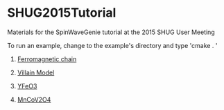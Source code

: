 # SHUG2015Tutorial
Materials for the SpinWaveGenie tutorial at the 2015 SHUG User Meeting

To run an example, change to the example's directory and type 'cmake . ' 

1. [Ferromagnetic chain](Example01/FMChain)

2. [Villain Model](Example02/Villain)

3. [YFeO3](ExampleO3/YFeO3)

4. [MnCoV2O4](Example04/Spinels)
